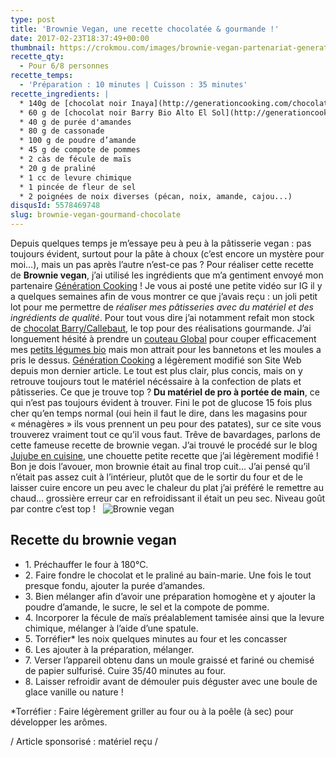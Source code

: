 ```yaml
---
type: post
title: 'Brownie Vegan, une recette chocolatée & gourmande !'
date: 2017-02-23T18:37:49+00:00
thumbnail: https://crokmou.com/images/brownie-vegan-partenariat-generation-cooking-crokmou-blog-belge-cuisine-voyage-1.jpg
recette_qty:
  - Pour 6/8 personnes
recette_temps:
  - 'Préparation : 10 minutes | Cuisson : 35 minutes'
recette_ingredients: |
  * 140g de [chocolat noir Inaya](http://generationcooking.com/chocolat-de-couvertures-de-grandes-origines/3232-chocolat-noir-65-inaya-1-kg.html)
  * 60 g de [chocolat noir Barry Bio Alto El Sol](http://generationcooking.com/chocolat-de-couvertures-de-grandes-origines/3065-chocolat-bio-alto-el-sol-65-pistoles-2-kg-barry.html)
  * 40 g de purée d'amandes
  * 80 g de cassonade
  * 100 g de poudre d’amande
  * 45 g de compote de pommes
  * 2 càs de fécule de maïs
  * 20 g de praliné
  * 1 cc de levure chimique
  * 1 pincée de fleur de sel
  * 2 poignées de noix diverses (pécan, noix, amande, cajou...)
disqusId: 5578469748
slug: brownie-vegan-gourmand-chocolate
---
```


Depuis quelques temps je m’essaye peu à peu à la pâtisserie vegan : pas toujours évident, surtout pour la pâte à choux (c’est encore un mystère pour moi…), mais un pas après l’autre n’est-ce pas ? Pour réaliser cette recette de **Brownie vegan**, j’ai utilisé les ingrédients que m’a gentiment envoyé mon partenaire [Génération Cooking](http://generationcooking.com/) ! Je vous ai posté une petite vidéo sur IG il y a quelques semaines afin de vous montrer ce que j’avais reçu : un joli petit lot pour me permettre de _réaliser mes pâtisseries avec du matériel et des ingrédients de qualité_. Pour tout vous dire j’ai notamment refait mon stock de [chocolat Barry/Callebaut](http://generationcooking.com/177-chocolats-et-cacao), le top pour des réalisations gourmande. J’ai longuement hésité à prendre un [couteau Global](http://generationcooking.com/12-couteaux-global) pour couper efficacement mes [petits légumes bio](http://www.crokmou.com/2016/12/lheureux-nouveau-paniers-de-fruits-legumes-a-bruxelles) mais mon attrait pour les bannetons et les moules a pris le dessus. [Génération Cooking](http://www.crokmou.com/2014/02/generation-cooking) a légèrement modifié son Site Web depuis mon dernier article. Le tout est plus clair, plus concis, mais on y retrouve toujours tout le matériel nécéssaire à la confection de plats et pâtisseries. Ce que je trouve top ? **Du matériel de pro à portée de main**, ce qui n’est pas toujours évident à trouver. Fini le pot de glucose 15 fois plus cher qu’en temps normal (oui hein il faut le dire, dans les magasins pour « ménagères » ils vous prennent un peu pour des patates), sur ce site vous trouverez vraiment tout ce qu’il vous faut. Trêve de bavardages, parlons de cette fameuse recette de brownie vegan. J’ai trouvé le procédé sur le blog [Jujube en cuisine](http://www.jujube-en-cuisine.fr/brownie-aux-noix-sans-lactose-sans-gluten-et-sans-oeufs-vegan/), une chouette petite recette que j’ai légèrement modifié ! Bon je dois l’avouer, mon brownie était au final trop cuit… J’ai pensé qu’il n’était pas assez cuit à l’intérieur, plutôt que de le sortir du four et de le laisser cuire encore un peu avec le chaleur du plat j’ai préféré le remettre au chaud… grossière erreur car en refroidissant il était un peu sec. Niveau goût par contre c’est top !   ![Brownie vegan](https://crokmou.com/images/brownie-vegan-partenariat-generation-cooking-crokmou-blog-belge-cuisine-voyage-4_dzhshk.jpg)

## **Recette du brownie vegan**

* 1\. Préchauffer le four à 180°C.
* 2\. Faire fondre le chocolat et le praliné au bain-marie. Une fois le tout presque fondu, ajouter la purée d’amandes.
* 3\. Bien mélanger afin d’avoir une préparation homogène et y ajouter la poudre d’amande, le sucre, le sel et la compote de pomme.
* 4\. Incorporer la fécule de maïs préalablement tamisée ainsi que la levure chimique, mélanger à l’aide d’une spatule.
* 5\. Torréfier* les noix quelques minutes au four et les concasser
* 6\. Les ajouter à la préparation, mélanger.
* 7\. Verser l’appareil obtenu dans un moule graissé et fariné ou chemisé de papier sulfurisé. Cuire 35/40 minutes au four.
* 8\. Laisser refroidir avant de démouler puis déguster avec une boule de glace vanille ou nature !

*Torréfier : Faire légèrement griller au four ou à la poêle (à sec) pour développer les arômes.

/ Article sponsorisé : matériel reçu /